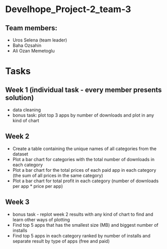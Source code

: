 # Develhope_Project-2_team-3
## Team members:
- Uros Selena (team leader)
- Baha Ozsahin
- Ali Ozan Memetoglu
# Tasks
## Week 1 (individual task - every member presents solution)
- data cleaning
- bonus task: plot top 3 apps by number of downloads and plot in any kind of chart
## Week 2
- Create a table containing the unique names of all categories from the dataset
- Plot a bar chart for categories with the total number of downloads in each category
- Plot a bar chart for the total prices of each paid app in each category (the sum of all prices in the same category)
- Plot a bar chart for total profit in each category (number of downloads per app * price per app)
## Week 3
- bonus task - replot week 2 results with any kind of chart to find and learn other ways of plotting
- Find top 5 apps that has the smallest size (MB) and biggest number of installs
- Find top 5 apps in each category ranked by number of installs and separate result by type of apps (free and paid)
